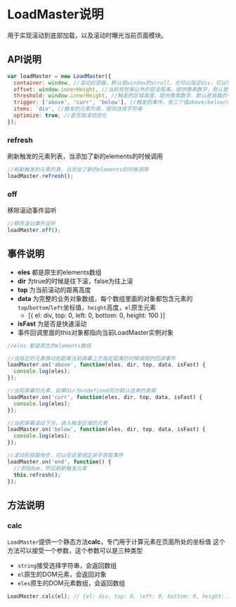 # LoadMaster说明
用于实现滚动到底部加载，以及滚动时曝光当前页面模块。

## API说明

```javascript
var loadMaster = new LoadMaster({
  container: window, //滚动的容器，默认是window的scroll，也可以指定div，可以传字符串或者原生element
  offset: window.innerHeight, //当前视觉屏以外的安全距离，提供像素数字，默认是容器的一屏高度
  threshold: window.innerHeight, //触发的区域高度，提供像素数字，默认是容器的一屏高度
  trigger: ['above', 'curr', 'below'], //触发的事件，有三个值above/below/curr。
  items: 'div', //触发的元素列表，提供选择字符串
  optimize: true, //是否做滚动优化
});

```

### refresh

刷新触发的元素列表，当添加了新的elements的时候调用

```javascript
//刷新触发的元素列表，当添加了新的elements的时候调用
loadMaster.refresh();
```

### off

移除滚动事件监听

```javascript
//移除滚动事件监听
loadMaster.off();
```

## 事件说明

- **eles** 都是原生的elements数组
- **dir** 为true的时候是往下滚，false为往上滚
- **top** 为当前滚动的距离高度
- **data** 为完整的业务对象数组，每个数组里面的对象都包含元素的`top`/`bottom`/`left`坐标值，`height`高度，`el`原生元素
  - [{ el: div, top: 0, left: 0, bottom: 0, height: 100 }]
- **isFast** 为是否是快速滚动
- 事件回调里面的this对象都指向当前LoadMaster实例对象


```javascript
//eles 都是原生的elements数组

//当指定的元素移动到距离当前屏幕上方指定距离的时候调用的回调事件
loadMaster.on('above', function(eles, dir, top, data, isFast) {
  console.log(eles);
});

//当前屏幕的元素，如果dir为undefined则为默认进来的首屏
loadMaster.on('curr', function(eles, dir, top, data, isFast) {
  console.log(eles);
});

//当前屏幕滚动下方，进入触发区域的元素
loadMaster.on('below', function(eles, dir, top, data, isFast) {
  console.log(eles);
});

//滚动到容器地步，可以在这里绑定异步获取事件
loadMaster.on('end', function() {
  //添加dom，然后刷新触发元素
  this.refresh();
});
```

## 方法说明

### calc
`LoadMaster`提供一个静态方法**calc**，专门用于计算元素在页面所处的坐标值
这个方法可以接受一个参数，这个参数可以是三种类型
- `string`接受选择字符串，会返回数组
- `el`原生的DOM元素，会返回对象
- `eles`原生的DOM元素数组，会返回数组

```javascript
LoadMaster.calc(el); // {el: div, top: 0, left: 0, bottom: 0, height: 100}
```
